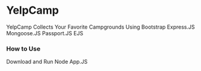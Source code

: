 # YelpCamp
YelpCamp Collects Your Favorite Campgrounds
Using Bootstrap Express.JS Mongoose.JS Passport.JS EJS
### How to Use
Download and Run Node App.JS


